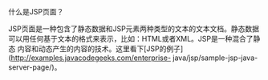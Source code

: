 什么是JSP页面？

JSP页面是一种包含了静态数据和JSP元素两种类型的文本的文本文档。静态数据可以用任何基于文本的格式来表示，比如：HTML或者XML。JSP是一种混合了静态
内容和动态产生的内容的技术。这里看下[JSP的例子](http://examples.javacodegeeks.com/enterprise-
java/jsp/sample-jsp-java-server-page/)。
